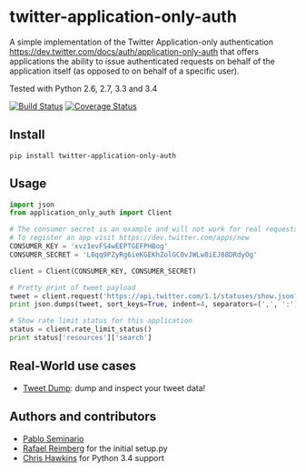twitter-application-only-auth
=============================

A simple implementation of the Twitter Application-only authentication
https://dev.twitter.com/docs/auth/application-only-auth
that offers applications the ability to issue authenticated requests on behalf
of the application itself (as opposed to on behalf of a specific user).

Tested with Python 2.6, 2.7, 3.3 and 3.4

[![Build Status](https://travis-ci.org/pabluk/twitter-application-only-auth.png)](https://travis-ci.org/pabluk/twitter-application-only-auth)
[![Coverage Status](https://coveralls.io/repos/pabluk/twitter-application-only-auth/badge.png)](https://coveralls.io/r/pabluk/twitter-application-only-auth)


Install
-------

```
pip install twitter-application-only-auth
```

Usage
-----

```python
import json
from application_only_auth import Client

# The consumer secret is an example and will not work for real requests
# To register an app visit https://dev.twitter.com/apps/new
CONSUMER_KEY = 'xvz1evFS4wEEPTGEFPHBog'
CONSUMER_SECRET = 'L8qq9PZyRg6ieKGEKhZolGC0vJWLw8iEJ88DRdyOg'

client = Client(CONSUMER_KEY, CONSUMER_SECRET)

# Pretty print of tweet payload
tweet = client.request('https://api.twitter.com/1.1/statuses/show.json?id=316683059296624640')
print json.dumps(tweet, sort_keys=True, indent=4, separators=(',', ':'))

# Show rate limit status for this application
status = client.rate_limit_status()
print status['resources']['search']
```

Real-World use cases
--------------------

* [Tweet Dump](http://tweetdump.info/): dump and inspect your tweet data!


Authors and contributors
------------------------

* [Pablo Seminario](https://github.com/pabluk)
* [Rafael Reimberg](https://github.com/rreimberg) for the initial setup.py
* [Chris Hawkins](https://github.com/ChrisHawkins) for Python 3.4 support


